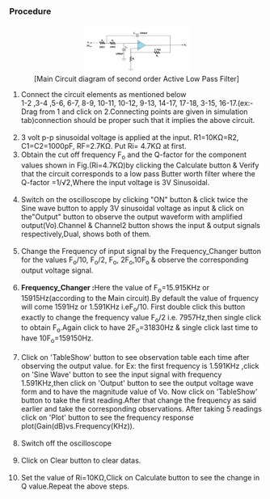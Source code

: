 ### Procedure
<figure style="text-align:center">
<img alt="" src="images/Low-pass-_Active_2nd_order-removebg.png" style="width:50%;height:50%;"/>
<br><figcaption>[Main Circuit diagram of second order Active Low Pass Filter]</figcaption>
									</figure>    
<ol type="1">
  <li>Connect the circuit elements as mentioned below</br> 1-2 ,3-4 ,5-6, 6-7, 8-9, 10-11, 10-12, 9-13, 14-17, 17-18, 3-15, 16-17.(ex:-Drag from 1 and click on 2.Connecting points are given in simulation tab)connection should be proper such that it implies the above circuit.</li></br>
  
  <li> 3 volt p-p sinusoidal voltage is applied at the input. R1=10KΩ=R2, C1=C2=1000pF, RF=2.7KΩ. Put Ri= 4.7KΩ at first.
  
  <li> Obtain the cut off frequency F<sub>o</sub> and the Q-factor for the component values shown in Fig.(Ri=4.7KΩ)by clicking the Calculate button &
  Verify that the circuit corresponds to a low pass Butter worth filter where the Q-factor =1/√2,Where the input voltage is 3V Sinusoidal.</li><br/>
  
<li>Switch on the oscilloscope by clicking "ON" button & click twice the Sine wave button to apply 3V sinusoidal voltage as input & click on the"Output" button to observe the output waveform with amplified output(Vo).Channel & Channel2 button shows the input & output signals respectively,Dual, shows both of them. </li><br/> 


<li>Change the Frequency of input signal by the Frequency_Changer button for the values F<sub>o</sub>/10, F<sub>o</sub>/2, F<sub>o</sub>, 2F<sub>o</sub>,10F<sub>o</sub> & observe the corresponding output voltage signal.</li><br/>

<li><b>Frequency_Changer :</b>Here the value of F<sub>o</sub>=15.915KHz or 15915Hz(according to the Main circuit).By default the value of frquency will come 1591Hz or 1.591KHz i.eF<sub>o</sub>/10.
First double click this button exactly to change the frequency value F<sub>o</sub>/2 i.e. 7957Hz,then single click to obtain F<sub>o</sub>.Again click to have
2F<sub>o</sub>=31830Hz & single click last time to have 10F<sub>o</sub>=159150Hz.</li></br>

<li>Click on 'TableShow' button to see observation table each time after observing the output value. for Ex: the first frequency is 1.591KHz ,click on 'Sine Wave'
button to see the input signal with frequency 1.591KHz,then click on 'Output' button to see the output voltage wave form and to have the magnitude value of Vo.
Now click on 'TableShow' button to take the first reading.After that change the frequency as said earlier and take the corresponding observations.
After taking 5 readings click on 'Plot' button to see the frequency response plot(Gain(dB)vs.Frequency(KHz)).</li></br>
 
<li>Switch off the oscilloscope</li><br/>
<li>Click on Clear button to clear datas.</li><br/>
<li>Set the value of Ri=10KΩ,Click on Calculate button to see the change in Q value.Repeat the above steps.</li>
 
  </ol>	